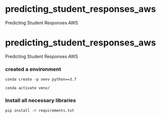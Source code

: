 # predicting_student_responses_aws
Predicting Student Responses AWS
# predicting_student_responses_aws
Predicting Student Responses AWS
### created a environment
`conda create -p venv python==3.7`

`conda activate venv/`

### Install all necessary libraries

`pip install -r requirements.txt`